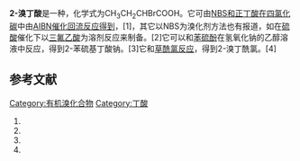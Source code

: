 **2-溴丁酸**是一种，化学式为CH<sub>3</sub>CH<sub>2</sub>CHBrCOOH。它可由[NBS和](https://zh.wikipedia.org/wiki/N-溴代琥珀酰亚胺 "wikilink")[正丁酸在](https://zh.wikipedia.org/wiki/正丁酸 "wikilink")[四氯化碳](../Page/四氯化碳.md "wikilink")中由[AIBN催化回流反应得到](../Page/偶氮二异丁腈.md "wikilink")，\[1\]，其它以NBS为溴化剂方法也有报道，如在[硫酸](../Page/硫酸.md "wikilink")催化下以[三氟乙酸](../Page/三氟乙酸.md "wikilink")为溶剂反应来制备。\[2\]它可以和[苯硫酚](../Page/苯硫酚.md "wikilink")在氢氧化钠的乙醇溶液中反应，得到2-苯硫基丁酸钠。\[3\]它和[草酰氯反应](https://zh.wikipedia.org/wiki/草酰氯 "wikilink")，得到2-溴丁酰氯。\[4\]

## 参考文献

[Category:有机溴化合物](https://zh.wikipedia.org/wiki/Category:有机溴化合物 "wikilink") [Category:丁酸](https://zh.wikipedia.org/wiki/Category:丁酸 "wikilink")

1.
2.
3.
4.